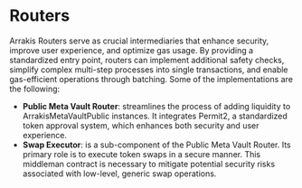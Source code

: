 # Routers

Arrakis Routers serve as crucial intermediaries that enhance security, improve user experience, and optimize gas usage. By providing a standardized entry point, routers can implement additional safety checks, simplify complex multi-step processes into single transactions, and enable gas-efficient operations through batching. Some of the implementations are the following:

- **Public Meta Vault Router**: streamlines the process of adding liquidity to ArrakisMetaVaultPublic instances. It integrates Permit2, a standardized token approval system, which enhances both security and user experience.
- **Swap Executor**: is a sub-component of the Public Meta Vault Router. Its primary role is to execute token swaps in a secure manner. This middleman contract is necessary to mitigate potential security risks associated with low-level, generic swap operations.
